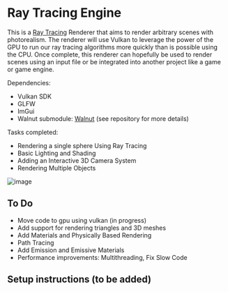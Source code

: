 # Ray Tracing Engine
This is a [Ray Tracing](https://developer.nvidia.com/discover/ray-tracing) Renderer that aims to render arbitrary scenes with photorealism. The renderer will use Vulkan to leverage the power of the GPU to run our ray tracing algorithms more quickly than is possible using the CPU. Once complete, this renderer can hopefully be used to render scenes using an input file or be integrated into another project like a game or game engine.

Dependencies:
- Vulkan SDK
- GLFW
- ImGui
- Walnut submodule: [Walnut](https://github.com/TheCherno/Walnut) (see repository for more details)

Tasks completed:
- Rendering a single sphere Using Ray Tracing
- Basic Lighting and Shading
- Adding an Interactive 3D Camera System 
- Rendering Multiple Objects

![image](https://github.com/sohaib-nadeem/RayTracing/assets/72913188/eb1d117c-e172-4fe1-9c76-4b6e54065fed)

## To Do
- Move code to gpu using vulkan (in progress)
- Add support for rendering triangles and 3D meshes
- Add Materials and Physically Based Rendering
- Path Tracing
- Add Emission and Emissive Materials
- Performance improvements: Multithreading, Fix Slow Code

 ## Setup instructions (to be added)
